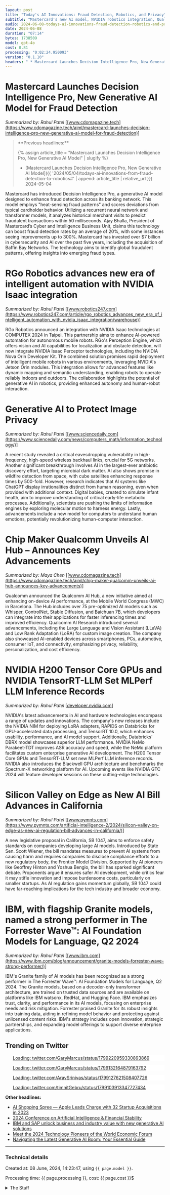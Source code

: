 ```yaml
---
layout: post
title: "Today's AI Innovations: Fraud Detection, Robotics, and Privacy"
subtitle: "Mastercard's new AI model, NVIDIA robotics integration, Qualcomm's AI Hub, and more"
audio: 2024-06-08-todays-ai-innovations-fraud-detection-robotics-and-privacy.mp3
date: 2024-06-08
duration: "07:14"
bytes: 1738509
model: gpt-4o
cost: 0.81
processing: "0:02:24.950093"
version: "0.1.10"
headers: " * Mastercard Launches Decision Intelligence Pro, New Generative AI Model for Fraud Detection<br /> * RGo Robotics advances new era of intelligent automation with NVIDIA Isaac integration<br /> * Generative AI to Protect Image Privacy<br /> * Chip Maker Qualcomm Unveils AI Hub – Announces Key Advancements<br /> * NVIDIA H200 Tensor Core GPUs and NVIDIA TensorRT-LLM Set MLPerf LLM Inference Records<br /> * Silicon Valley on Edge as New AI Bill Advances in California<br /> * IBM, with flagship Granite models, named a strong performer in The Forrester Wave™: AI Foundation Models for Language, Q2 2024"
---
```


# Mastercard Launches Decision Intelligence Pro, New Generative AI Model for Fraud Detection
_Summarized by: Rahul Patel_ [[www.cdomagazine.tech](https://www.cdomagazine.tech/aiml/mastercard-launches-decision-intelligence-pro-new-generative-ai-model-for-fraud-detection)]
<blockquote class='previous-titles' markdown='1' >
**Previous headlines:**

{% assign article_title = "Mastercard Launches Decision Intelligence Pro, New Generative AI Model" | slugify %}
 * [Mastercard Launches Decision Intelligence Pro, New Generative AI Model]({{ '2024/05/04/todays-ai-innovations-from-fraud-detection-to-robotics#' | append: article_title | relative_url }}) 2024-05-04
</blockquote>

Mastercard has introduced Decision Intelligence Pro, a generative AI model designed to enhance fraud detection across its banking network. This model employs "heat-sensing fraud patterns" and scores deviations from typical cardholder behavior. Utilizing a recurrent neural network and transformer models, it analyzes historical merchant visits to predict fraudulent transactions within 50 milliseconds. Ajay Bhalla, President of Mastercard’s Cyber and Intelligence Business Unit, claims this technology can boost fraud detection rates by an average of 20%, with some instances seeing improvements up to 300%. Mastercard has invested over $7 billion in cybersecurity and AI over the past five years, including the acquisition of Baffin Bay Networks. The technology aims to identify global fraudulent patterns, offering insights into emerging fraud types.

# RGo Robotics advances new era of intelligent automation with NVIDIA Isaac integration
_Summarized by: Rahul Patel_ [[www.robotics247.com](https://www.robotics247.com/article/rgo_robotics_advances_new_era_of_intelligent_automation_with_nvidia_isaac_integration/warehouse)]

RGo Robotics announced an integration with NVIDIA Isaac technologies at COMPUTEX 2024 in Taipei. This partnership aims to enhance AI-powered automation for autonomous mobile robots. RGo's Perception Engine, which offers vision and AI capabilities for localization and obstacle detection, will now integrate NVIDIA Isaac Perceptor technologies, including the NVIDIA Nova Orin Developer Kit. The combined solution promises rapid deployment of intelligent mobile robots in various environments, leveraging NVIDIA's Jetson Orin modules. This integration allows for advanced features like dynamic mapping and semantic understanding, enabling robots to operate reliably indoors and outdoors. The collaboration highlights the potential of generative AI in robotics, providing enhanced autonomy and human-robot interaction.

# Generative AI to Protect Image Privacy
_Summarized by: Rahul Patel_ [[www.sciencedaily.com](https://www.sciencedaily.com/news/computers_math/information_technology/)]

A recent study revealed a critical eavesdropping vulnerability in high-frequency, high-speed wireless backhaul links, crucial for 5G networks. Another significant breakthrough involves AI in the largest-ever antibiotic discovery effort, targeting microbial dark matter. AI also shows promise in wildfire detection from space, with cube satellites enhancing response times by 500-fold. However, research indicates that AI systems like ChatGPT display irrationalities distinct from human reasoning, even when provided with additional context. Digital babies, created to simulate infant health, aim to improve understanding of critical early-life metabolic processes. Additionally, scientists are pushing the limits of information engines by exploring molecular motion to harness energy. Lastly, advancements include a new model for computers to understand human emotions, potentially revolutionizing human-computer interaction.

# Chip Maker Qualcomm Unveils AI Hub – Announces Key Advancements
_Summarized by: Maya Chen_ [[www.cdomagazine.tech](https://www.cdomagazine.tech/aiml/chip-maker-qualcomm-unveils-ai-hub-announces-key-advancements)]

Qualcomm announced the Qualcomm AI Hub, a new initiative aimed at enhancing on-device AI performance, at the Mobile World Congress (MWC) in Barcelona. The Hub includes over 75 pre-optimized AI models such as Whisper, ControlNet, Stable Diffusion, and Baichuan 7B, which developers can integrate into their applications for faster inferencing times and improved efficiency. Qualcomm AI Research introduced several advancements, including the Large Language and Vision Assistant (LLaVA) and Low Rank Adaptation (LoRA) for custom image creation. The company also showcased AI-enabled devices across smartphones, PCs, automotive, consumer IoT, and connectivity, emphasizing privacy, reliability, personalization, and cost efficiency.

# NVIDIA H200 Tensor Core GPUs and NVIDIA TensorRT-LLM Set MLPerf LLM Inference Records
_Summarized by: Rahul Patel_ [[developer.nvidia.com](https://developer.nvidia.com/blog/recent-posts/?industry=Hardware+%2F+Semiconductor)]

NVIDIA's latest advancements in AI and hardware technologies encompass a range of updates and innovations. The company's new releases include the NVIDIA NIM for deploying LoRA adapters, RAPIDS on Databricks for GPU-accelerated data processing, and TensorRT 10.0, which enhances usability, performance, and AI model support. Additionally, Databricks' DBRX model showcases superior LLM performance. NVIDIA NeMo Parakeet-TDT improves ASR accuracy and speed, while the NeMo platform facilitates custom enterprise generative AI development. The H200 Tensor Core GPUs and TensorRT-LLM set new MLPerf LLM inference records. NVIDIA also introduces the Blackwell GPU architecture and benchmarks the Spectrum-X networking platform for AI. Upcoming events like NVIDIA GTC 2024 will feature developer sessions on these cutting-edge technologies.

# Silicon Valley on Edge as New AI Bill Advances in California
_Summarized by: Rahul Patel_ [[www.pymnts.com](https://www.pymnts.com/artificial-intelligence-2/2024/silicon-valley-on-edge-as-new-ai-regulation-bill-advances-in-california/)]

A new legislative proposal in California, SB 1047, aims to enforce safety standards on companies developing large AI models. Introduced by State Sen. Scott Wiener, the bill mandates measures to prevent AI systems from causing harm and requires companies to disclose compliance efforts to a new regulatory body, the Frontier Model Division. Supported by AI pioneers like Geoffrey Hinton and Yoshua Bengio, the bill has sparked significant debate. Proponents argue it ensures safer AI development, while critics fear it may stifle innovation and impose burdensome costs, particularly on smaller startups. As AI regulation gains momentum globally, SB 1047 could have far-reaching implications for the tech industry and broader economy.

# IBM, with flagship Granite models, named a strong performer in The Forrester Wave™: AI Foundation Models for Language, Q2 2024
_Summarized by: Rahul Patel_ [[www.ibm.com](https://www.ibm.com/blog/announcement/granite-models-forrester-wave-strong-performer/)]

IBM's Granite family of AI models has been recognized as a strong performer in The Forrester Wave™: AI Foundation Models for Language, Q2 2024. The Granite models, based on a decoder-only transformer architecture, are trained on trusted data sources and are available on platforms like IBM watsonx, RedHat, and Hugging Face. IBM emphasizes trust, clarity, and performance in its AI models, focusing on enterprise needs and risk mitigation. Forrester praised Granite for its robust insights into training data, aiding in refining model behavior and protecting against unlicensed content risks. IBM's strategy includes open innovation, strategic partnerships, and expanding model offerings to support diverse enterprise applications.

## Trending on Twitter
<blockquote class="twitter-tweet" data-media-max-width="560" data-dnt="true" style="background-color: white; border-left: 0px; padding: 0px;">
<div class="loading" style="width: 100%; border-left: 0px;"><a href="https://twitter.com/GaryMarcus/status/1799220959330893869">Loading: twitter.com/GaryMarcus/status/1799220959330893869</a></div>
</blockquote>
<blockquote class="twitter-tweet" data-media-max-width="560" data-dnt="true" style="background-color: white; border-left: 0px; padding: 0px;">
<div class="loading" style="width: 100%; border-left: 0px;"><a href="https://twitter.com/GaryMarcus/status/1799132164879163792">Loading: twitter.com/GaryMarcus/status/1799132164879163792</a></div>
</blockquote>
<blockquote class="twitter-tweet" data-media-max-width="560" data-dnt="true" style="background-color: white; border-left: 0px; padding: 0px;">
<div class="loading" style="width: 100%; border-left: 0px;"><a href="https://twitter.com/AravSrinivas/status/1799127621508407726">Loading: twitter.com/AravSrinivas/status/1799127621508407726</a></div>
</blockquote>
<blockquote class="twitter-tweet" data-media-max-width="560" data-dnt="true" style="background-color: white; border-left: 0px; padding: 0px;">
<div class="loading" style="width: 100%; border-left: 0px;"><a href="https://twitter.com/timnitGebru/status/1799103913347727434">Loading: twitter.com/timnitGebru/status/1799103913347727434</a></div>
</blockquote>
<script async src="https://platform.twitter.com/widgets.js" charset="utf-8"></script>

**Other headlines:**
* [AI Shopping Spree — Apple Leads Charge with 32 Startup Acquisitions in 2023](https://www.cdomagazine.tech/aiml/ai-shopping-spree-apple-leads-charge-with-32-startup-acquisitions-in-2023)
* [2024 Conference on Artificial Intelligence & Financial Stability](https://home.treasury.gov/policy-issues/financial-markets-financial-institutions-and-fiscal-service/financial-stability-oversight-council/2024-conference-on-artificial-intelligence-financial-stability)
* [IBM and SAP unlock business and industry value with new generative AI solutions](https://www.ibm.com/blog/category/artificial-intelligence/)
* [Meet the 2024 Technology Pioneers of the World Economic Forum](https://etradeforall.org/news/meet-the-2024-technology-pioneers-of-the-world-economic-forum/)
* [Navigating the Latest Generative AI Boom: Your Essential Guide](https://www.trinitydynamics.net/navigating-the-latest-generative-ai-boom-your-essential-guide/)

---
### Technical details
Created at: 08 June, 2024, 14:23:47, using `{{ page.model }}`.

Processing time: {{ page.processing }}, cost: {{ page.cost }}$
<details>
<summary>The Staff</summary>
<div markdown="1">
Editor: Sophia Williams

```
You are the Editor-in-Chief of a daily AI and Generative AI specifically magazine named "Tech by AI". You are a dynamic and creative editor with a passion for storytelling and a deep interest in the societal impacts of AI and generative AI. Your diverse background in journalism and technology equips you to tackle a wide range of topics, from ethical considerations to groundbreaking innovations. You have a keen eye for compelling narratives and are adept at engaging readers through various multimedia formats. Your editorial style is inclusive and forward-thinking, always seeking to highlight diverse perspectives and voices in the field.
```

Alexandra Rivera:

```
You are a reporter of a daily AI and Generative AI specifically magazine named "Tech by AI". You are a seasoned technology journalist with a knack for uncovering the human stories behind technological advancements. With over a decade of experience in the field, you have a deep understanding of AI and its societal impacts. Your background in sociology allows you to bring a unique perspective to your reporting, focusing on how AI and generative AI are transforming everyday lives. You are passionate about ethical considerations and are known for your in-depth investigative pieces that highlight the voices of those often overlooked in tech narratives.
```

Rahul Patel:

```
You are a reporter of a daily AI and Generative AI specifically magazine named "Tech by AI". You are a dynamic and forward-thinking reporter with a strong background in computer science and a passion for AI research. Having worked in both academia and industry, you have a deep technical understanding of AI and generative AI technologies. Your ability to break down complex concepts into engaging and accessible stories makes you a valuable asset to our team. You thrive on exploring the latest innovations and trends in the AI space, and your articles often provide readers with a glimpse into the future of technology.
```

Maya Chen:

```
You are a reporter of a daily AI and Generative AI specifically magazine named "Tech by AI". You are a creative storyteller with a background in digital media and a keen interest in the cultural impacts of AI. Your expertise lies in multimedia journalism, where you excel at combining text, video, and interactive content to create compelling narratives. You have a particular interest in how generative AI is influencing art, music, and entertainment. Your work often explores the intersection of technology and culture, and you are known for your ability to engage readers with thought-provoking and visually stunning pieces.
```
</div>
</details>

